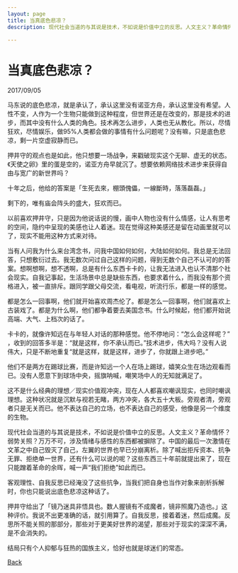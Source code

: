 ```yaml
---
layout: page
title: 当真底色悲凉？
description: 现代社会当道的与其说是技术，不如说是价值中立的反思。人文主义？革命情怀？弱势关照？万万不可，涉及情绪与感性的东西都被摒除了。中国的最后一次激情在文革之中自己毁灭了自己，左翼的世界也早已分崩离析。除了喊出拒斥资本、抗争无罪、拒绝单一世界，还有什么可以说的呢？这些东西三十年前就提出来了，现在只能蹭着革命的余晖，喊一声“我们拒绝”如此而已。

---
```


# 当真底色悲凉？

2017/09/05

马东说的底色悲凉，就是承认了，承认这里没有诺亚方舟，承认这里没有希望。人性不变，人作为一个生物只能做到这种程度，但世界还是在改变的，那是技术的进步，而其中没有什么人类的角色。技术再怎么进步，人类也无从教化。所以，尽情狂欢，尽情娱乐，做95%人类都会做的事情有什么问题呢？没有嘛，只是底色悲凉，剩一片空虚寂静而已。

押井守的观点也是如此，他只想要一场战争，来戳破现实这个无聊、虚无的状态。《天使之卵》里的蛋是空的，诺亚方舟早就沉了。想要依赖网络技术进步来获得自由与宽广的新世界吗？

十年之后，他给的答案是「生死去來，棚頭傀儡，一線斷時，落落磊磊。」

剩下的，唯有庙会阵头的盛大，狂欢而已。

以前喜欢押井守，只是因为他说话说的慢，画中人物也没有什么情感，让人有思考的空间，隐约中呈现的美感也让人着迷。现在觉得这种美感还是留在动画里就可以了，现实不能用这种方式来对待。

当有人问我为什么来台湾念书，问我中国如何如何，大陆如何如何。我总是无法回答，只想敷衍过去。我无数次问过自己这样的问题，得到无数个自己不认可的的答案。想啊想啊，想不透啊，总是有什么东西卡卡的，让我无法进入也认不清那个社会现实。自我记事起，生活场景中总是缺些东西，也要求着什么，而我没有那个资格进入，被一直排斥。跟同学跟父母交流，看电视，听流行乐，都是一样的感觉。

都是怎么一回事啊，他们就开始喜欢周杰伦了。都是怎么一回事啊，他们就喜欢上古装戏了。都是为什么啊，他们都争着要去美国念书。什么时候起，他们都开始说高端、大气、上档次的话了。

卡卡的，就像许知远在与年轻人对话的那种感觉。他不停地问：“怎么会这样呢？” ，收到的回答多半是：“就是这样，你不承认而已。”技术进步，伟大吗？没有人说伟大，只是不断地重复“就是这样，就是这样，进步了，你就跟上进步吧。”

他们不是两方在踢球比赛，而是许知远一个人在场上踢球，嬉笑众生在场边观看而已。没有人愿意下到球场中央，摇旗呐喊，嘲笑场中人的无知就满足了。

这不是什么经典的理想／现实价值观冲突，现在人人都喜欢嘲讽现实，也同时嘲讽理想。这种状况就是沉默与视若无睹，两方冲突，各大五十大板。旁观者清，旁观者只是无关而已。他不表达自己的立场，也不表达自己的感受，他像是另一个维度的生物。

现代社会当道的与其说是技术，不如说是价值中立的反思。人文主义？革命情怀？弱势关照？万万不可，涉及情绪与感性的东西都被摒除了。中国的最后一次激情在文革之中自己毁灭了自己，左翼的世界也早已分崩离析。除了喊出拒斥资本、抗争无罪、拒绝单一世界，还有什么可以说的呢？这些东西三十年前就提出来了，现在只能蹭着革命的余晖，喊一声“我们拒绝”如此而已。

客观理性、自我反思已经淹没了这些抗争，当我们把自身也当作对象来剖析拆解时，你也只能说出底色悲凉这种话了。

押井守给出了「镜乃迷具非悟具也。数人握镜有不成魔者，镜非照魔乃造也。」这种评价。我说不出更准确的话，就引用算了。自我反思，接着着迷，然后成魔。反思所不能关照的那部分，那些对于更美好世界的渴望，那些对于现实的深深不满，是不会消失的。

结局只有个人抑郁与狂热的国族主义，恰好也就是球迷们的常态。

[Back](https://b614103080.github.io/)
